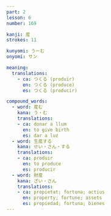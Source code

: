 ```yaml
---
part: 2
lesson: 6
number: 169

kanji: 産
strokes: 11

kunyomi: うーむ
onyomi: サン

meaning:
  translations:
    - ca: つくる (produïr)
      en: つくる (produce)
      es: つくる (producir)

compound_words:
  - word: 産む
    kana: う・む
    translations:
    - ca: donar a llum
      en: to give birth
      es: dar a luz
  - word: 生産する
    kana: せい・さん・する
    translations:
    - ca: produir
      en: to produce
      es: producir
  - word: 財産
    kana: ざい・さん
    translations:
    - ca: propietat; fortuna; actius
      en: property; fortune; assets
      es: propiedad; fortuna; bienes
---
```

